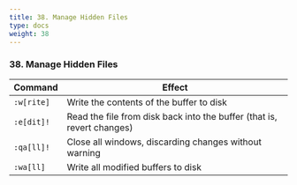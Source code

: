 ```yaml
---
title: 38. Manage Hidden Files
type: docs
weight: 38
---
```


### 38. Manage Hidden Files

|Command | Effect|
|--------|-------|
|`:w[rite]` | Write the contents of the buffer to disk|
|`:e[dit]!` | Read the file from disk back into the buffer (that is, revert changes)|
|`:qa[ll]!` | Close all windows, discarding changes without warning|
|`:wa[ll]`  | Write all modified buffers to disk|

